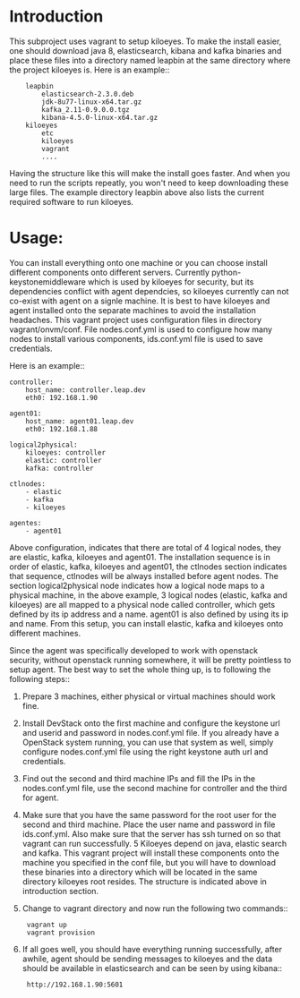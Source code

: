 Introduction
============
This subproject uses vagrant to setup kiloeyes. To make the install easier,
one should download java 8, elasticsearch, kibana and kafka binaries and place
these files into a directory named leapbin at the same directory where the
project kiloeyes is. Here is an example::

        leapbin
            elasticsearch-2.3.0.deb
            jdk-8u77-linux-x64.tar.gz
            kafka_2.11-0.9.0.0.tgz
            kibana-4.5.0-linux-x64.tar.gz
        kiloeyes
            etc
            kiloeyes
            vagrant
            ....

Having the structure like this will make the install goes faster. And when you
need to run the scripts repeatly, you won't need to keep downloading these
large files. The example directory leapbin above also lists the current
required software to run kiloeyes.


Usage:
======
You can install everything onto one machine or you can choose install different
components onto different servers. Currently python-keystonemiddleware which
is used by kiloeyes for security, but its dependencies conflict with agent
dependcies, so kiloeyes currently can not co-exist with agent on a signle
machine. It is best to have kiloeyes and agent installed onto the separate
machines to avoid the installation headaches. This vagrant project uses
configuration files in directory vagrant/onvm/conf. File nodes.conf.yml is
used to configure how many nodes to install various components, ids.conf.yml
file is used to save credentials.

Here is an example::

    controller:
        host_name: controller.leap.dev
        eth0: 192.168.1.90

    agent01:
        host_name: agent01.leap.dev
        eth0: 192.168.1.88

    logical2physical:
        kiloeyes: controller
        elastic: controller
        kafka: controller

    ctlnodes:
        - elastic
        - kafka
        - kiloeyes

    agentes:
        - agent01


Above configuration, indicates that there are total of 4 logical nodes, they
are elastic, kafka, kiloeyes and agent01. The installation sequence is in
order of elastic, kafka, kiloeyes and agent01, the ctlnodes section indicates
that sequence, ctlnodes will be always installed before agent nodes. The
section logical2physical node indicates how a logical node maps to a physical
machine, in the above example, 3 logical nodes (elastic, kafka and kiloeyes)
are all mapped to a physical node called controller, which gets defined by its
ip address and a name. agent01 is also defined by using its ip and name. From
this setup, you can install elastic, kafka and kiloeyes onto different
machines.

Since the agent was specifically developed to work with openstack security,
without openstack running somewhere, it will be pretty pointless to setup
agent. The best way to set the whole thing up, is to following the following
steps::

1. Prepare 3 machines, either physical or virtual machines should work fine.
2. Install DevStack onto the first machine and configure the keystone url and
   userid and password in nodes.conf.yml file. If you already have a OpenStack
   system running, you can use that system as well, simply configure 
   nodes.conf.yml file using the right keystone auth url and credentials.
3. Find out the second and third machine IPs and fill the IPs in the
   nodes.conf.yml file, use the second machine for controller and the third
   for agent.
4. Make sure that you have the same password for the root user for the second
   and third machine. Place the user name and password in file ids.conf.yml.
   Also make sure that the server has ssh turned on so that vagrant can run
   successfully.
5  Kiloeyes depend on java, elastic search and kafka. This vagrant project will
   install these components onto the machine you specified in the conf file,
   but you will have to download these binaries into a directory which will be
   located in the same directory kiloeyes root resides. The structure is indicated
   above in introduction section.
6. Change to vagrant directory and now run the following two commands::

        vagrant up
        vagrant provision
7. If all goes well, you should have everything running successfully, after
   awhile, agent should be sending messages to kiloeyes and the data should be
   available in elasticsearch and can be seen by using kibana::

        http://192.168.1.90:5601